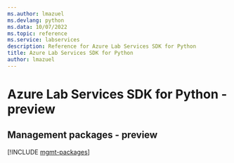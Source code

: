 ```yaml
---
ms.author: lmazuel
ms.devlang: python
ms.data: 10/07/2022
ms.topic: reference
ms.service: labservices
description: Reference for Azure Lab Services SDK for Python
title: Azure Lab Services SDK for Python
author: lmazuel
---
```

# Azure Lab Services SDK for Python - preview

## Management packages - preview
[!INCLUDE [mgmt-packages](lab-services-mgmt-index.md)]